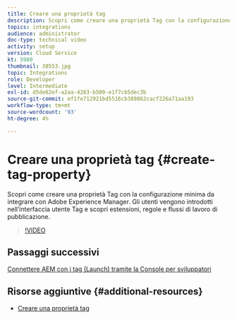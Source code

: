 ```yaml
---
title: Creare una proprietà tag
description: Scopri come creare una proprietà Tag con la configurazione minima a barre da integrare con AEM. Gli utenti vengono introdotti nell’interfaccia utente Tag e scopri estensioni, regole e flussi di lavoro di pubblicazione.
topics: integrations
audience: administrator
doc-type: technical video
activity: setup
version: Cloud Service
kt: 5980
thumbnail: 38553.jpg
topic: Integrations
role: Developer
level: Intermediate
exl-id: d5de62ef-a2aa-4283-b500-e1f7cb5dec3b
source-git-commit: ef1fe712921bd5516cb389862cacf226a71aa193
workflow-type: tm+mt
source-wordcount: '93'
ht-degree: 4%

---
```


# Creare una proprietà tag {#create-tag-property}

Scopri come creare una proprietà Tag con la configurazione minima da integrare con Adobe Experience Manager. Gli utenti vengono introdotti nell’interfaccia utente Tag e scopri estensioni, regole e flussi di lavoro di pubblicazione.

>[!VIDEO](https://video.tv.adobe.com/v/38553?quality=12&learn=on)

## Passaggi successivi

[Connettere AEM con i tag (Launch) tramite la Console per sviluppatori](connect-aem-tags-using-developer-console.md)


## Risorse aggiuntive {#additional-resources}

* [Creare una proprietà tag](https://experienceleague.adobe.com/docs/platform-learn/implement-in-websites/configure-tags/create-a-property.html)
